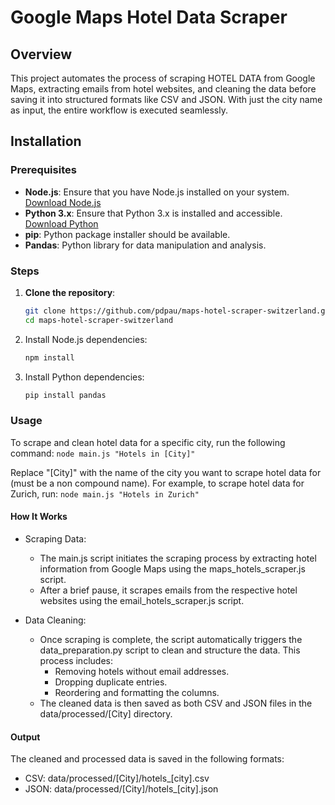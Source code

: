 # Google Maps Hotel Data Scraper

## Overview

This project automates the process of scraping HOTEL DATA from Google Maps, extracting emails from hotel websites, and cleaning the data before saving it into structured formats like CSV and JSON. With just the city name as input, the entire workflow is executed seamlessly.

## Installation

### Prerequisites

- **Node.js**: Ensure that you have Node.js installed on your system. [Download Node.js](https://nodejs.org/en/download/)
- **Python 3.x**: Ensure that Python 3.x is installed and accessible. [Download Python](https://www.python.org/downloads/)
- **pip**: Python package installer should be available.
- **Pandas**: Python library for data manipulation and analysis.

### Steps

1. **Clone the repository**:

    ```bash
    git clone https://github.com/pdpau/maps-hotel-scraper-switzerland.git
    cd maps-hotel-scraper-switzerland
    ```

2. Install Node.js dependencies:

    ```bash
    npm install
    ```

3. Install Python dependencies:

    ```bash
    pip install pandas
    ```

### Usage
To scrape and clean hotel data for a specific city, run the following command:
    ```
    node main.js "Hotels in [City]"
    ```

Replace "[City]" with the name of the city you want to scrape hotel data for (must be a non compound name). For example, to scrape hotel data for Zurich, run:
    ```
    node main.js "Hotels in Zurich"
    ```

#### How It Works
- Scraping Data:
    - The main.js script initiates the scraping process by extracting hotel information from Google Maps using the maps_hotels_scraper.js script.
    - After a brief pause, it scrapes emails from the respective hotel websites using the email_hotels_scraper.js script.

- Data Cleaning:
    - Once scraping is complete, the script automatically triggers the data_preparation.py script to clean and structure the data. This process includes:
        - Removing hotels without email addresses.
        - Dropping duplicate entries.
        - Reordering and formatting the columns.
    - The cleaned data is then saved as both CSV and JSON files in the data/processed/[City] directory.

#### Output
The cleaned and processed data is saved in the following formats:
- CSV: data/processed/[City]/hotels_[city].csv
- JSON: data/processed/[City]/hotels_[city].json


